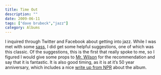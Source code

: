 ```yaml
---
title: Time Out
description: ""
date: 2009-06-11
tags: ["dave brubeck","jazz"]
category: Albums
---
```



I inquired through Twitter and Facebook about getting into jazz. While I was met with some <a href="http://stuffwhitepeoplelike.com/2008/11/18/116-black-music-that-black-people-dont-listen-to-anymore/">sass</a>, I did get some helpful suggestions, one of which was this classic. Of the suggestions, this is the first that really spoke to me, so I figured I would give some props to <a href="http://www.othertime.com/musicblog/">Mr. Wilson</a> for the recommendation and say that it is fantastic. It is also good timing, as it is at it’s 50 year anniversary, which includes a nice <a href="http://www.npr.org/templates/story/story.php?storyId=105322899&amp;sc=fb&amp;cc=fp">write up from NPR</a> about the album.